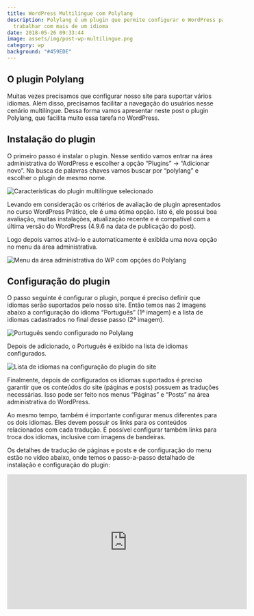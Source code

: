 ```yaml
---
title: WordPress Multilíngue com Polylang
description: Polylang é um plugin que permite configurar o WordPress para
  trabalhar com mais de um idioma
date: 2018-05-26 09:33:44
image: assets/img/post-wp-multilingue.png
category: wp
background: "#459EDE"
---
```

## O plugin Polylang

Muitas vezes precisamos que configurar nosso site para suportar vários idiomas. Além disso, precisamos facilitar a navegação do usuários nesse cenário multilíngue. Dessa forma vamos apresentar neste post o plugin Polylang, que facilita muito essa tarefa no WordPress.

## Instalação do plugin

O primeiro passo é instalar o plugin. Nesse sentido vamos entrar na área administrativa do WordPress e escolher a opção “Plugins” -> “Adicionar novo”. Na busca de palavras chaves vamos buscar por “polylang” e escolher o plugin de mesmo nome.

![Características do plugin multilíngue selecionado](assets/img/plugin-polylang.png "Detalhes do plugin Polylang")

Levando em consideração os critérios de avaliação de plugin apresentados no curso WordPress Prático, ele é uma ótima opção. Isto é, ele possui boa avaliação, muitas instalações, atualização recente e é compatível com a última versão do WordPress (4.9.6 na data de publicação do post).

Logo depois vamos ativá-lo e automaticamente é exibida uma nova opção no menu da área administrativa.

![Menu da área administrativa do WP com opções do Polylang](assets/img/opcoes-menu.png "Opções de menu habilitadas depois da ativação")

## Configuração do plugin

O passo seguinte é configurar o plugin, porque é preciso definir que idiomas serão suportados pelo nosso site. Então temos nas 2 imagens abaixo a configuração do idioma “Português” (1ª imagem) e a lista de idiomas cadastrados no final desse passo (2ª imagem).

![Português sendo configurado no Polylang](assets/img/adicionar-pt-br.png "Configuração do idioma Português Brasileiro")

Depois de adicionado, o Português é exibido na lista de idiomas configurados.

![Lista de idiomas na configuração do plugin do site](assets/img/idiomas-cadastrados.png "Idiomas configurados ao final do processo de cadastro")

Finalmente, depois de configurados os idiomas suportados é preciso garantir que os conteúdos do site (páginas e posts) possuem as traduções necessárias. Isso pode ser feito nos menus “Páginas” e “Posts” na área administrativa do WordPress.

Ao mesmo tempo, também é importante configurar menus diferentes para os dois idiomas. Eles devem possuir os links para os conteúdos relacionados com cada tradução. É possível configurar também links para troca dos idiomas, inclusive com imagens de bandeiras.

Os detalhes de tradução de páginas e posts e de configuração do menu estão no vídeo abaixo, onde temos o passo-a-passo detalhado de instalação e configuração do plugin:

<iframe width="560" height="315" src="https://www.youtube.com/embed/LeMvAGVvYGI" frameborder="0" allow="accelerometer; autoplay; clipboard-write; encrypted-media; gyroscope; picture-in-picture" allowfullscreen></iframe>